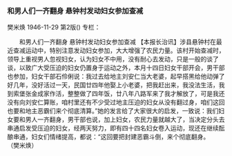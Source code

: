 ### 和男人们一齐翻身  悬钟村发动妇女参加查减
樊米焕
1946-11-29
第2版()
专栏：

　　和男人们一齐翻身
    悬钟村发动妇女参加查减
    【本报长治讯】涉县悬钟村在最近查减运动中，特别注意发动妇女参加，大大增强了农民力量。该村开始查减时，领导上重视男人忽视妇女，认为妇女不中用，没有耐心去发动，只是一般的谈了谈，以致广大受压迫的妇女仍置身于运动之外，本月十四日妇女干部开会，男干部也参加，妇女干部石伶俐说：我过去给地主刘安仁当大老婆，起早搭黑给他动弹了好几年，没好活过一天，民国廿四年他娶上小老婆，把我赶出来，我没法生活，我到索堡张金成家作活，整整做了四年饭，廿八年八路军来了我才解放了，可是我还没有向刘安仁算账，咱村里还有不少受过地主压迫的妇女从没有翻过身，咱们这回也要和地主恶霸们来个彻底清算。”她的发言给了大家很大的启发，一致说：我们妇女要和男人一齐翻身，男干部也说，加上妇女，农民力量就越大了，当决定分头去串通启发受压迫的妇女，经两天努力，即有四十四名妇女卷入运动，现还在继续酝酿串通，妇女们情绪提高，都说：“这回要把封建恶霸斗倒，来个彻底翻身。              
    （樊米焕）
